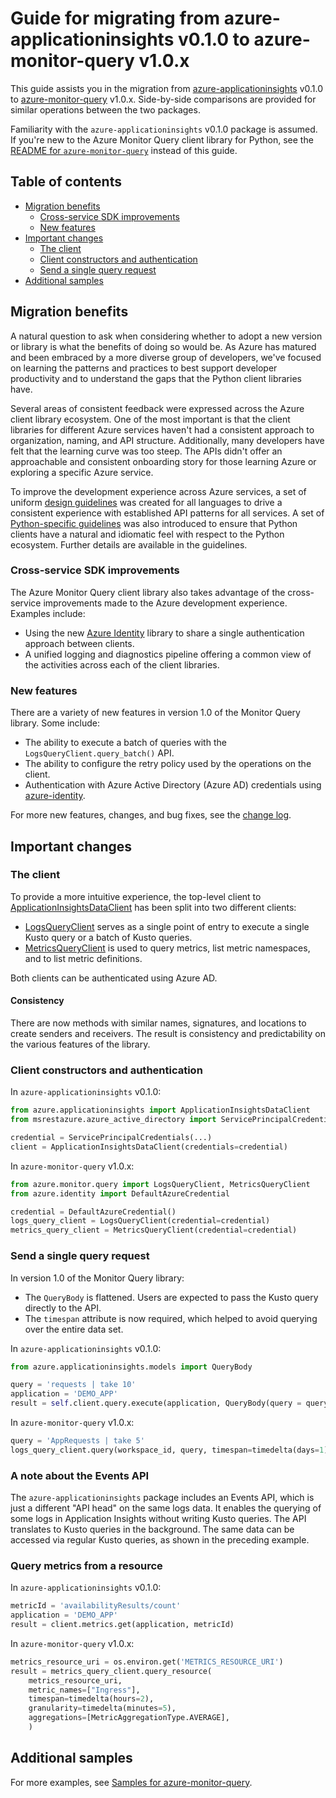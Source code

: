 # Guide for migrating from azure-applicationinsights v0.1.0 to azure-monitor-query v1.0.x

This guide assists you in the migration from [azure-applicationinsights](https://pypi.org/project/azure-applicationinsights/) v0.1.0 to [azure-monitor-query](https://pypi.org/project/azure-monitor-query/) v1.0.x. Side-by-side comparisons are provided for similar operations between the two packages.

Familiarity with the `azure-applicationinsights` v0.1.0 package is assumed. If you're new to the Azure Monitor Query client library for Python, see the [README for `azure-monitor-query`](https://docs.microsoft.com/python/api/overview/azure/monitor-query-readme?view=azure-python) instead of this guide.

## Table of contents

- [Migration benefits](#migration-benefits)
    - [Cross-service SDK improvements](#cross-service-sdk-improvements)
    - [New features](#new-features)
- [Important changes](#important-changes)
    - [The client](#the-client)
    - [Client constructors and authentication](#client-constructors-and-authentication)
    - [Send a single query request](#sending-a-single-query-request)
- [Additional samples](#additional-samples)

## Migration benefits

A natural question to ask when considering whether to adopt a new version or library is what the benefits of doing so would be. As Azure has matured and been embraced by a more diverse group of developers, we've focused on learning the patterns and practices to best support developer productivity and to understand the gaps that the Python client libraries have.

Several areas of consistent feedback were expressed across the Azure client library ecosystem. One of the most important is that the client libraries for different Azure services haven't had a consistent approach to organization, naming, and API structure. Additionally, many developers have felt that the learning curve was too steep. The APIs didn't offer an approachable and consistent onboarding story for those learning Azure or exploring a specific Azure service.

To improve the development experience across Azure services, a set of uniform [design guidelines](https://azure.github.io/azure-sdk/general_introduction.html) was created for all languages to drive a consistent experience with established API patterns for all services. A set of [Python-specific guidelines](https://azure.github.io/azure-sdk/python/guidelines/index.html) was also introduced to ensure that Python clients have a natural and idiomatic feel with respect to the Python ecosystem. Further details are available in the guidelines.

### Cross-service SDK improvements

The Azure Monitor Query client library also takes advantage of the cross-service improvements made to the Azure development experience. Examples include:

- Using the new [Azure Identity](https://docs.microsoft.com/python/api/overview/azure/identity-readme?view=azure-python) library to share a single authentication approach between clients.
- A unified logging and diagnostics pipeline offering a common view of the activities across each of the client libraries.

### New features

There are a variety of new features in version 1.0 of the Monitor Query library. Some include:

- The ability to execute a batch of queries with the `LogsQueryClient.query_batch()` API.
- The ability to configure the retry policy used by the operations on the client.
- Authentication with Azure Active Directory (Azure AD) credentials using [azure-identity](https://docs.microsoft.com/python/api/overview/azure/identity-readme?view=azure-python).

For more new features, changes, and bug fixes, see the [change log](https://github.com/Azure/azure-sdk-for-python/blob/main/sdk/monitor/azure-monitor-query/CHANGELOG.md).

## Important changes

### The client

To provide a more intuitive experience, the top-level client to [ApplicationInsightsDataClient](https://docs.microsoft.com/python/api/azure-applicationinsights/azure.applicationinsights.applicationinsightsdataclient?view=azure-python) has been split into two different clients:

- [LogsQueryClient](https://docs.microsoft.com/python/api/azure-monitor-query/azure.monitor.query.logsqueryclient?view=azure-python) serves as a single point of entry to execute a single Kusto query or a batch of Kusto queries.
- [MetricsQueryClient](https://docs.microsoft.com/python/api/azure-monitor-query/azure.monitor.query.metricsqueryclient?view=azure-python) is used to query metrics, list metric namespaces, and to list metric definitions.

Both clients can be authenticated using Azure AD.

#### Consistency

There are now methods with similar names, signatures, and locations to create senders and receivers. The result is consistency and predictability on the various features of the library.

### Client constructors and authentication

In `azure-applicationinsights` v0.1.0:

```python
from azure.applicationinsights import ApplicationInsightsDataClient
from msrestazure.azure_active_directory import ServicePrincipalCredentials

credential = ServicePrincipalCredentials(...)
client = ApplicationInsightsDataClient(credentials=credential)
```

In `azure-monitor-query` v1.0.x:

```python
from azure.monitor.query import LogsQueryClient, MetricsQueryClient
from azure.identity import DefaultAzureCredential

credential = DefaultAzureCredential()
logs_query_client = LogsQueryClient(credential=credential)
metrics_query_client = MetricsQueryClient(credential=credential)
```

### Send a single query request

In version 1.0 of the Monitor Query library:

- The `QueryBody` is flattened. Users are expected to pass the Kusto query directly to the API.
- The `timespan` attribute is now required, which helped to avoid querying over the entire data set.

In `azure-applicationinsights` v0.1.0:

```python
from azure.applicationinsights.models import QueryBody

query = 'requests | take 10'
application = 'DEMO_APP'
result = self.client.query.execute(application, QueryBody(query = query))
```

In `azure-monitor-query` v1.0.x:

```python
query = 'AppRequests | take 5'
logs_query_client.query(workspace_id, query, timespan=timedelta(days=1))
```

### A note about the Events API

The `azure-applicationinsights` package includes an Events API, which is just a different "API head" on the same logs data. It enables the querying of some logs in Application Insights without writing Kusto queries. The API translates to Kusto queries in the background. The same data can be accessed via regular Kusto queries, as shown in the preceding example.

### Query metrics from a resource

In `azure-applicationinsights` v0.1.0:

```python
metricId = 'availabilityResults/count'
application = 'DEMO_APP'
result = client.metrics.get(application, metricId)
```

In `azure-monitor-query` v1.0.x:

```python
metrics_resource_uri = os.environ.get('METRICS_RESOURCE_URI')
result = metrics_query_client.query_resource(
    metrics_resource_uri,
    metric_names=["Ingress"],
    timespan=timedelta(hours=2),
    granularity=timedelta(minutes=5),
    aggregations=[MetricAggregationType.AVERAGE],
    )
```

## Additional samples

For more examples, see [Samples for azure-monitor-query](https://github.com/Azure/azure-sdk-for-python/tree/main/sdk/monitor/azure-monitor-query/samples).
